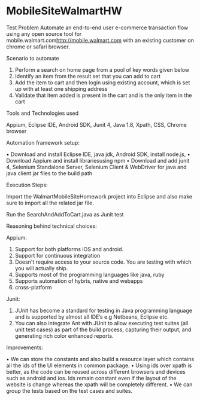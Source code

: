 # MobileSiteWalmartHW

Test Problem
Automate an end-to-end user e-commerce transaction flow using any open source tool for mobile.walmart.com<http://mobile.walmart.com> with an existing customer on chrome or safari browser.

Scenario to automate

1. Perform a search on home page from a pool of key words given below
2. Identify an item from the result set that you can add to cart
3. Add the item to cart and then login using existing account, which is set up with at least one shipping address
4. Validate that item added is present in the cart and is the only item in the cart

Tools and Technologies used

Appium, Eclipse IDE, Android SDK, Junit 4, Java 1.8, Xpath, CSS, Chrome browser


Automation framework setup:

•	Download and install Eclipse IDE, java jdk, Android SDK, install node.js,
•	Download Appium and install librariesusing npm 
•	Download and add junit 4, Selenium Standalone Server, Selenium Client & WebDriver for java and java client jar files to the build path

Execution Steps:

Import the WalmartMobileSiteHomework project into Eclipse and also make sure to import all the related jar file.

Run the SearchAndAddToCart.java as Junit test 

Reasoning behind technical choices:

Appium:
1.	Support for both platforms iOS and android.
2.	Support for continuous integration
3.	Doesn't require access to your source code. You are testing with which you will actually ship.
4.	Supports most of the programming languages like java, ruby
5.	Supports automation of hybris, native and webapps
6.	cross-platform

Junit:
1.	JUnit has become a standard for testing in Java programming language and is supported by almost all IDE’s e.g Netbeans, Eclipse etc.
2.	 You can also integrate Ant with JUnit to allow executing test suites (all unit test cases) as part of the build process, capturing their output, and generating rich color enhanced reports. 

Improvements:

•	We can store the constants and also build a resource layer which contains all the ids of the UI elements in common package.
•	Using ids over xpath is better, as the code can be reused across different browsers and devices such as android and ios. Ids remain constant even if the layout of the website is change whereas the xpath will be completely different.
•	We can group the tests based on the test cases and suites.



